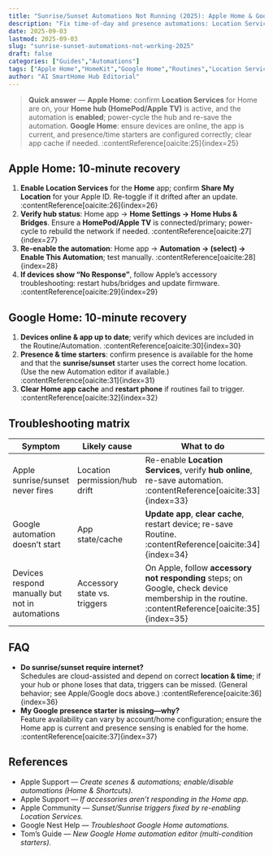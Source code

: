 ```yaml
---
title: "Sunrise/Sunset Automations Not Running (2025): Apple Home & Google Home"
description: "Fix time-of-day and presence automations: Location Services, home hub status, app cache, and known vendor steps to restore reliable triggers."
date: 2025-09-03
lastmod: 2025-09-03
slug: "sunrise-sunset-automations-not-working-2025"
draft: false
categories: ["Guides","Automations"]
tags: ["Apple Home","HomeKit","Google Home","Routines","Location Services","Presence"]
author: "AI SmartHome Hub Editorial"
---
```


> **Quick answer** — **Apple Home**: confirm **Location Services** for Home are on, your **Home hub (HomePod/Apple TV)** is active, and the automation is **enabled**; power-cycle the hub and re-save the automation. **Google Home**: ensure devices are online, the app is current, and presence/time starters are configured correctly; clear app cache if needed. :contentReference[oaicite:25]{index=25}

## Apple Home: 10-minute recovery
1. **Enable Location Services** for the **Home** app; confirm **Share My Location** for your Apple ID. Re-toggle if it drifted after an update. :contentReference[oaicite:26]{index=26}  
2. **Verify hub status**: Home app → **Home Settings → Home Hubs & Bridges**. Ensure a **HomePod/Apple TV** is connected/primary; power-cycle to rebuild the network if needed. :contentReference[oaicite:27]{index=27}  
3. **Re-enable the automation**: Home app → **Automation → (select) → Enable This Automation**; test manually. :contentReference[oaicite:28]{index=28}  
4. **If devices show “No Response”**, follow Apple’s accessory troubleshooting: restart hubs/bridges and update firmware. :contentReference[oaicite:29]{index=29}

## Google Home: 10-minute recovery
1. **Devices online & app up to date**; verify which devices are included in the Routine/Automation. :contentReference[oaicite:30]{index=30}  
2. **Presence & time starters**: confirm presence is available for the home and that the **sunrise/sunset** starter uses the correct home location. (Use the new Automation editor if available.) :contentReference[oaicite:31]{index=31}  
3. **Clear Home app cache** and **restart phone** if routines fail to trigger. :contentReference[oaicite:32]{index=32}

## Troubleshooting matrix
| Symptom                                         | Likely cause                  | What to do                                                   |
| ----------------------------------------------- | ----------------------------- | ------------------------------------------------------------ |
| Apple sunrise/sunset never fires                | Location permission/hub drift | Re-enable **Location Services**, verify **hub online**, re-save automation. :contentReference[oaicite:33]{index=33} |
| Google automation doesn’t start                 | App state/cache               | **Update app**, **clear cache**, restart device; re-save Routine. :contentReference[oaicite:34]{index=34} |
| Devices respond manually but not in automations | Accessory state vs. triggers  | On Apple, follow **accessory not responding** steps; on Google, check device membership in the routine. :contentReference[oaicite:35]{index=35} |

## FAQ
- **Do sunrise/sunset require internet?**  
  Schedules are cloud-assisted and depend on correct **location & time**; if your hub or phone loses that data, triggers can be missed. (General behavior; see Apple/Google docs above.) :contentReference[oaicite:36]{index=36}  
- **My Google presence starter is missing—why?**  
  Feature availability can vary by account/home configuration; ensure the Home app is current and presence sensing is enabled for the home. :contentReference[oaicite:37]{index=37}

## References
- Apple Support — *Create scenes & automations; enable/disable automations (Home & Shortcuts).*  
- Apple Support — *If accessories aren’t responding in the Home app.*  
- Apple Community — *Sunset/Sunrise triggers fixed by re-enabling Location Services.*  
- Google Nest Help — *Troubleshoot Google Home automations.*  
- Tom’s Guide — *New Google Home automation editor (multi-condition starters).*  